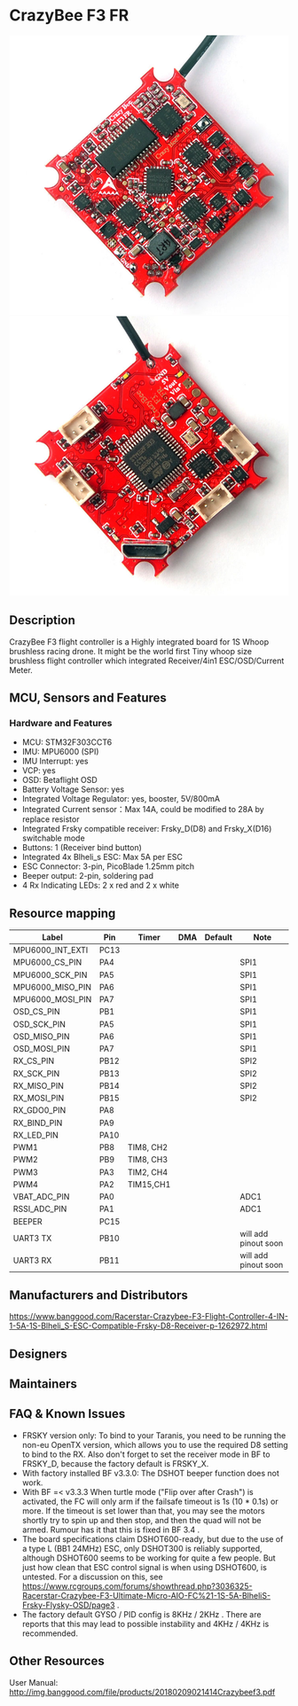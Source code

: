 # CrazyBee F3 FR
![CrazyBee F3 FR front](CrazyBeeF3FRtop.jpg)
![CrazyBee F3 FR back](CrazyBeeF3FRbottom.jpg)
## Description
CrazyBee F3 flight controller is a Highly integrated board for 1S Whoop brushless racing drone.
It might be the world first Tiny whoop size brushless flight controller which integrated Receiver/4in1 ESC/OSD/Current Meter.
## MCU, Sensors and Features

### Hardware and Features

  - MCU: STM32F303CCT6
  - IMU: MPU6000 (SPI) 
  - IMU Interrupt: yes
  - VCP: yes
  - OSD: Betaflight OSD
  - Battery Voltage Sensor: yes
  - Integrated Voltage Regulator: yes, booster, 5V/800mA
  - Integrated Current sensor：Max 14A, could be modified to 28A by replace resistor
  - Integrated Frsky compatible receiver: Frsky_D(D8) and Frsky_X(D16) switchable mode
  - Buttons: 1 (Receiver bind button)
  - Integrated 4x Blheli_s ESC: Max 5A per ESC
  - ESC Connector: 3-pin, PicoBlade 1.25mm pitch
  - Beeper output: 2-pin, soldering pad
  - 4 Rx Indicating LEDs: 2 x red  and  2 x white



## Resource mapping


| Label                      | Pin | Timer  | DMA | Default     | Note                             |
|----------------------------|------|-------|-----|-------------|----------------------------------|
| MPU6000_INT_EXTI           | PC13 |       |     |             |                                  |
| MPU6000_CS_PIN             | PA4  |       |     |             |    SPI1                          |
| MPU6000_SCK_PIN            | PA5  |       |     |             |    SPI1                          |
| MPU6000_MISO_PIN           | PA6  |       |     |             |    SPI1                          |
| MPU6000_MOSI_PIN           | PA7  |       |     |             |    SPI1                          |
| OSD_CS_PIN                 | PB1  |       |     |             |    SPI1                          |
| OSD_SCK_PIN                | PA5  |       |     |             |    SPI1                          |
| OSD_MISO_PIN               | PA6  |       |     |             |    SPI1                          |
| OSD_MOSI_PIN               | PA7  |       |     |             |    SPI1                          |
| RX_CS_PIN                  | PB12 |       |     |             |    SPI2                          |
| RX_SCK_PIN                 | PB13 |       |     |             |    SPI2                          |
| RX_MISO_PIN                | PB14 |       |     |             |    SPI2                          |
| RX_MOSI_PIN                | PB15 |       |     |             |    SPI2                          |
| RX_GDO0_PIN                | PA8  |       |     |             |                                  |
| RX_BIND_PIN                | PA9  |       |     |             |                                  |
| RX_LED_PIN                 | PA10 |       |     |             |                                  |
| PWM1                       | PB8  | TIM8, CH2 | |             |                                  |
| PWM2                       | PB9  | TIM8, CH3 | |             |                                  |
| PWM3                       | PA3  | TIM2, CH4 | |             |                                  |
| PWM4                       | PA2  | TIM15,CH1 | |             |                                  |
| VBAT_ADC_PIN               | PA0  |       |     |             |      ADC1                        |
| RSSI_ADC_PIN               | PA1  |       |     |             |      ADC1                        |
| BEEPER                     | PC15 |       |     |             |                                  |
| UART3 TX                   | PB10 |       |     |             |      will add pinout soon        |
| UART3 RX                   | PB11 |       |     |             |      will add pinout soon        |


## Manufacturers and Distributors

https://www.banggood.com/Racerstar-Crazybee-F3-Flight-Controller-4-IN-1-5A-1S-Blheli_S-ESC-Compatible-Frsky-D8-Receiver-p-1262972.html

## Designers

## Maintainers

## FAQ & Known Issues

- FRSKY version only: To bind to your Taranis, you need to be running the non-eu OpenTX version, which allows you to use the required D8 setting to bind to the RX. Also don't forget to set the receiver mode in BF to FRSKY_D, because the factory default is FRSKY_X.
- With factory installed BF v3.3.0: The DSHOT beeper function does not work.
- With BF =< v3.3.3 When turtle mode ("Flip over after Crash") is activated, the FC will only arm if the failsafe timeout is 1s (10 * 0.1s) or more. If the timeout is set lower than that, you may see the motors shortly try to spin up and then stop, and then the quad will not be armed. Rumour has it that this is fixed in BF 3.4 .
 - The board specifications claim DSHOT600-ready, but due to the use of a type L (BB1 24MHz) ESC, only DSHOT300 is reliably supported, although DSHOT600 seems to be working for quite a few people. But just how clean that ESC control signal is when using DSHOT600, is untested. For a discussion on this, see https://www.rcgroups.com/forums/showthread.php?3036325-Racerstar-Crazybee-F3-Ultimate-Micro-AIO-FC%21-1S-5A-BlheliS-Frsky-Flysky-OSD/page3 .
- The factory default GYSO / PID config is 8KHz / 2KHz . There are reports that this may lead to possible instability and 4KHz / 4KHz is recommended.

## Other Resources
   User Manual: http://img.banggood.com/file/products/20180209021414Crazybeef3.pdf
